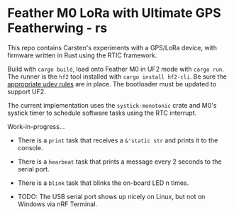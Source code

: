 Feather M0 LoRa with Ultimate GPS Featherwing - rs
====================================================

This repo contains Carsten's experiments with a GPS/LoRa device, with firmware written in Rust using the RTIC framework.

Build with `cargo build`, load onto Feather M0 in UF2 mode with `cargo run`. The runner is the `hf2` tool installed with `cargo install hf2-cli`. Be sure the [appropriate udev rules](https://crates.io/crates/cargo-hf2) are in place. The bootloader must be updated to support UF2.

The current implementation uses the `systick-monotonic` crate and M0's systick timer to schedule software tasks using the RTC interrupt.

Work-in-progress...
* There is a `print` task that receives a `&'static str` and prints it to the console.
* There is a `hearbeat` task that prints a message every 2 seconds to the serial port.
* There is a `blink` task that blinks the on-board LED n times.

* TODO: The USB serial port shows up nicely on Linux, but not on Windows via nRF Terminal.